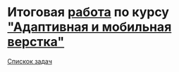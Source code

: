 # Итоговая [работа](https://tomsg03.github.io/MQ30Diplom/) по курсу ["Адаптивная и мобильная верстка"](https://github.com/TomSG03/mq-diploma)


[Спискок задач](https://github.com/TomSG03/Training-in-Netology)
